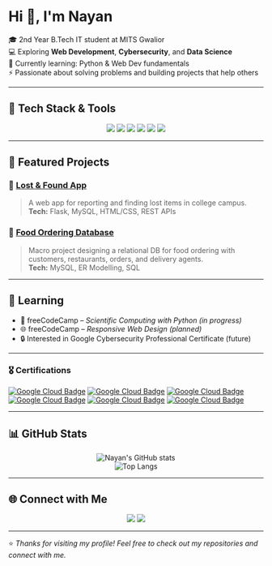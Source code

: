 # Hi 👋, I'm Nayan

🎓 2nd Year B.Tech IT student at MITS Gwalior  
💻 Exploring **Web Development**, **Cybersecurity**, and **Data Science**  
🌱 Currently learning: Python & Web Dev fundamentals  
⚡ Passionate about solving problems and building projects that help others  

---

## 🔧 Tech Stack & Tools
<div align="center">

<!-- Languages -->
<img src="https://img.shields.io/badge/Python-3776AB?style=for-the-badge&logo=python&logoColor=white"/>  
<img src="https://img.shields.io/badge/HTML5-E34F26?style=for-the-badge&logo=html5&logoColor=white"/>  
<img src="https://img.shields.io/badge/CSS3-1572B6?style=for-the-badge&logo=css3&logoColor=white"/>  

<!-- Tools -->
<img src="https://img.shields.io/badge/MySQL-4479A1?style=for-the-badge&logo=mysql&logoColor=white"/>  
<img src="https://img.shields.io/badge/Git-F05032?style=for-the-badge&logo=git&logoColor=white"/>  
<img src="https://img.shields.io/badge/GitHub-181717?style=for-the-badge&logo=github&logoColor=white"/>  

</div>

---

## 📂 Featured Projects

### 🔹 [Lost & Found App](https://github.com/KumarNayan11/Lost-found-app)
> A web app for reporting and finding lost items in college campus.  
**Tech:** Flask, MySQL, HTML/CSS, REST APIs  

### 🔹 [Food Ordering Database](https://github.com/KumarNayan11/your-repo-link)
> Macro project designing a relational DB for food ordering with customers, restaurants, orders, and delivery agents.  
**Tech:** MySQL, ER Modelling, SQL  


---

## 📜  Learning
- 🐍 freeCodeCamp – *Scientific Computing with Python (in progress)*  
- 🌐 freeCodeCamp – *Responsive Web Design (planned)*  
- 🔒 Interested in Google Cybersecurity Professional Certificate (future)  

---

### 🎖 Certifications
[![Google Cloud Badge](https://images.credly.com/size/220x220/images/7623fefd-ebbd-4d8f-a053-f41dca852d9e/image.png)](https://www.credly.com/badges/e08a2593-ae93-46e6-880b-af081852988b/public_url)
[![Google Cloud Badge](https://images.credly.com/size/680x680/images/8fae0693-0a1a-4c15-b3b6-10b4104d0e30/image.png)](https://www.credly.com/badges/e00416cd-4743-47fd-ad60-877130472897/public_url)
[![Google Cloud Badge](https://images.credly.com/size/680x680/images/4b9b3bd9-02b8-4243-8def-893557125497/image.png)](https://www.credly.com/badges/5c5bc932-fc92-4c93-bad3-43df29f93315/public_url)
[![Google Cloud Badge](https://images.credly.com/size/680x680/images/79d45afd-9552-447b-96d0-b4c2037f59be/image.png)](https://www.credly.com/badges/108aa241-c4a4-4488-93a6-fd9f0aac84ea/public_url)
[![Google Cloud Badge](https://images.credly.com/size/680x680/images/6f45928f-206d-4340-98fd-ef9605fd8606/image.png)](https://www.credly.com/badges/02828155-3841-439f-91be-c438e34d3b82/public_url)
[![Google Cloud Badge](https://images.credly.com/size/680x680/images/1aa38026-5e9d-45f5-becc-288601568ad5/image.png)](https://www.credly.com/badges/dfe399ab-bd46-4c8e-a983-3d2b17efdd00/public_url)

---

## 📊 GitHub Stats
<div align="center">
  
![Nayan's GitHub stats](https://github-readme-stats.vercel.app/api?username=KumarNayan11&show_icons=true&theme=radical)  
![Top Langs](https://github-readme-stats.vercel.app/api/top-langs/?username=KumarNayan11&layout=compact&theme=radical)  

</div>

---

## 🌐 Connect with Me
<p align="center">
<a href="mailto:nayan.jain.it@gmail.com"><img src="https://img.shields.io/badge/Email-D14836?style=for-the-badge&logo=gmail&logoColor=white"/></a>
<a href="https://www.linkedin.com/in/nayan-jain-251662386"><img src="https://img.shields.io/badge/LinkedIn-0077B5?style=for-the-badge&logo=linkedin&logoColor=white"/></a>
</p>

---

⭐️ *Thanks for visiting my profile! Feel free to check out my repositories and connect with me.*


